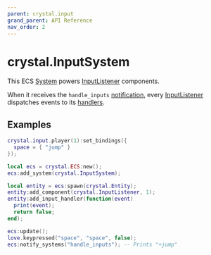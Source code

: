 ```yaml
---
parent: crystal.input
grand_parent: API Reference
nav_order: 2
---
```


# crystal.InputSystem

This ECS [System](system) powers [InputListener](input_listener) components.

When it receives the `handle_inputs` [notification](/crystal/api/ecs/ecs_notify_systems), every [InputListener](input_listener) dispatches events to its [handlers](input_listener_add_input_handler).

## Examples

```lua
crystal.input.player(1):set_bindings({
  space = { "jump" }
});

local ecs = crystal.ECS:new();
ecs:add_system(crystal.InputSystem);

local entity = ecs:spawn(crystal.Entity);
entity:add_component(crystal.InputListener, 1);
entity:add_input_handler(function(event)
  print(event);
  return false;
end);

ecs:update();
love.keypressed("space", "space", false);
ecs:notify_systems("handle_inputs"); -- Prints "+jump"
```
